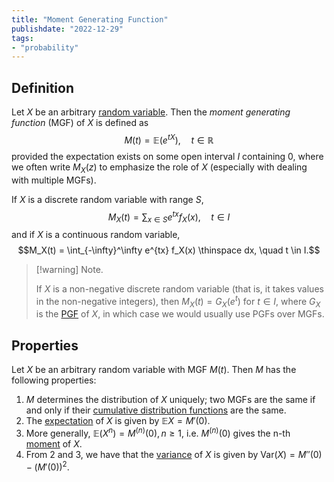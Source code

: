```yaml
---
title: "Moment Generating Function"
publishdate: "2022-12-29"
tags:
- "probability"
---
```


## Definition
Let $X$ be an arbitrary [random variable](statistics/random-variable.md). Then the *moment generating function* (MGF) of $X$ is defined as
$$M(t) = \mathbb{E}(e^{tX}), \quad t \in \mathbb{R}$$
provided the expectation exists on some open interval $I$ containing 0, where we often write $M_X(z)$ to emphasize the role of $X$ (especially with dealing with multiple MGFs).

If $X$ is a discrete random variable with range $S$,
$$M_X(t) = \sum_{x \in S} e^{tx}f_X(x), \quad t \in I$$
and if $X$ is a continuous random variable,
$$M_X(t) = \int_{-\infty}^\infty e^{tx} f_X(x) \thinspace dx, \quad t \in I.$$

> [!warning] Note.
> 
> If $X$ is a non-negative discrete random variable (that is, it takes values in the non-negative integers), then $M_X(t) = G_X(e^t)$ for $t \in I$, where $G_X$ is the [PGF](statistics/probability-generating-function.md) of $X$, in which case we would usually use PGFs over MGFs.

## Properties
Let $X$ be an arbitrary random variable with MGF $M(t)$. Then $M$ has the following properties:
1. $M$ determines the distribution of $X$ uniquely; two MGFs are the same if and only if their [cumulative distribution functions](statistics/cumulative-distribution-function.md) are the same.
2. The [expectation](statistics/expectation.md) of $X$ is given by $\mathbb{E}X = M'(0)$.
3. More generally, $\mathbb{E}(X^n) = M^{(n)}(0), n \geq 1$, i.e. $M^{(n)}(0)$ gives the n-th [moment](statistics/moment.md) of $X$.
4. From 2 and 3, we have that the [variance](statistics/variance.md) of $X$ is given by $\text{Var}(X) = M''(0) - (M'(0))^2$.